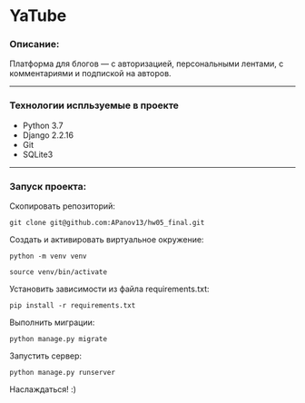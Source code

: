 # YaTube
### Описание:
Платформа для блогов — с авторизацией, персональными лентами, с комментариями
и подпиской на авторов.

***
### Технологии испльзуемые в проекте
* Python 3.7
* Django 2.2.16
* Git
* SQLite3

***
### Запуск проекта:

Скопировать репозиторий:
```
git clone git@github.com:APanov13/hw05_final.git
```
Создать и активировать виртуальное окружение:
```
python -m venv venv

source venv/bin/activate

```
Установить зависимости из файла requirements.txt:
```
pip install -r requirements.txt
```
Выполнить миграции:
```
python manage.py migrate
```
Запустить сервер:
```
python manage.py runserver
```
Наслаждаться! :)

